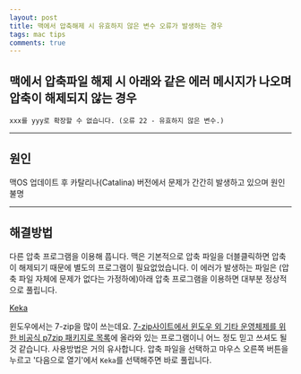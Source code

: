 ```yaml
---
layout: post
title: 맥에서 압축해제 시 유효하지 않은 변수 오류가 발생하는 경우
tags: mac tips
comments: true
---
```


## 맥에서 압축파일 해제 시 아래와 같은 에러 메시지가 나오며 압축이 해제되지 않는 경우

`xxx를 yyy로 확장할 수 없습니다. (오류 22 - 유효하지 않은 변수.)`  
  
---

## 원인

맥OS 업데이트 후 카탈리나(Catalina) 버전에서 문제가 간간히 발생하고 있으며 원인 불명    

---

## 해결방법

다른 압축 프로그램을 이용해 풉니다. 맥은 기본적으로 압축 파일을 더블클릭하면 압축이 해제되기 때문에 별도의 프로그램이 필요없었습니다. 이 에러가 발생하는 파일은 (압축 파일 자체에 문제가 없다는 가정하에)아래 압축 프로그램을 이용하면 대부분 정상적으로 풀립니다.  

[Keka](https://www.keka.io/)  

윈도우에서는 7-zip을 많이 쓰는데요. [7-zip사이트에서 윈도우 외 기타 운영체제를 위한 비공식 p7zip 패키지로 목록](https://www.7-zip.org/download.html)에 올라와 있는 프로그램이니 어느 정도 믿고 쓰셔도 될 것 같습니다. 사용방법은 거의 유사합니다. 압축 파일을 선택하고 마우스 오른쪽 버튼을 누르고 '다음으로 열기'에서 `Keka`를 선택해주면 바로 풀립니다.  
